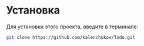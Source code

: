 # Установка

Для установки этого проекта, введите в терминале:

```bash
git clone https://github.com/kalenchukov/Todo.git
```
